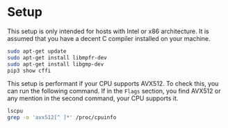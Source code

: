 # Setup
This setup is only intended for hosts with Intel or x86 architecture. It is assumed that you have a decent C compiler installed on your machine.

```bash
sudo apt-get update
sudo apt-get install libmpfr-dev
sudo apt-get install libgmp-dev
pip3 show cffi
```

This setup is performant if your CPU supports AVX512. To check this, you can run the following command.
If in the `Flags` section, you find AVX512 or any mention in the second command, your CPU supports it.

```bash
lscpu
grep -o 'avx512[^ ]*' /proc/cpuinfo
```

